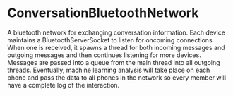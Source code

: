 ConversationBluetoothNetwork
============================

A bluetooth network for exchanging conversation information.  Each device maintains a BluetoothServerSocket to listen for oncoming connections.  When one is received, it spawns a thread for both incoming messages and outgoing messages and then continues listening for more devices.  Messages are passed into a queue from the main thread into all outgoing threads.  Eventually, machine learning analysis will take place on each phone and pass the data to all phones in the network so every member will have a complete log of the interaction.  
